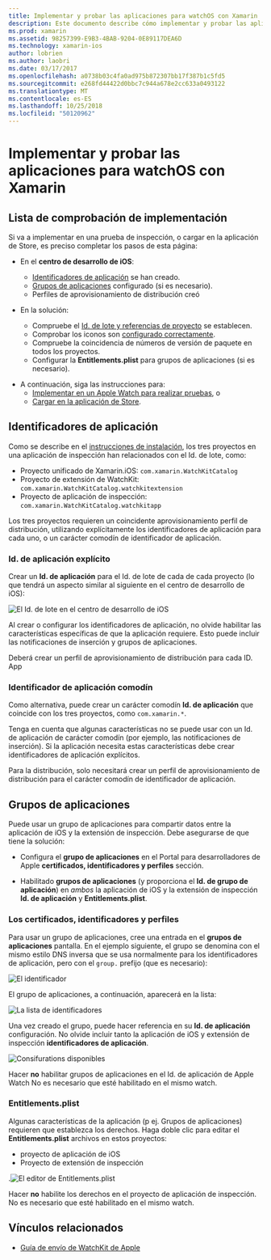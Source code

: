 ```yaml
---
title: Implementar y probar las aplicaciones para watchOS con Xamarin
description: Este documento describe cómo implementar y probar las aplicaciones para watchOS con Xamarin. Proporciona una lista de comprobación de implementación, se analiza explícita y aplicación comodín identificadores y echa un vistazo a los grupos de aplicaciones.
ms.prod: xamarin
ms.assetid: 98257399-E9B3-4BAB-9204-0E89117DEA6D
ms.technology: xamarin-ios
author: lobrien
ms.author: laobri
ms.date: 03/17/2017
ms.openlocfilehash: a0738b03c4fa0ad975b872307bb17f387b1c5fd5
ms.sourcegitcommit: e268fd44422d0bbc7c944a678e2cc633a0493122
ms.translationtype: MT
ms.contentlocale: es-ES
ms.lasthandoff: 10/25/2018
ms.locfileid: "50120962"
---
```

# <a name="deploying-and-testing-watchos-apps-with-xamarin"></a>Implementar y probar las aplicaciones para watchOS con Xamarin

## <a name="deployment-checklist"></a>Lista de comprobación de implementación

Si va a implementar en una prueba de inspección, o cargar en la aplicación de Store, es preciso completar los pasos de esta página:

- En el **centro de desarrollo de iOS**:
  - [Identificadores de aplicación](#App_IDs) se han creado.
  - [Grupos de aplicaciones](#App_Groups) configurado (si es necesario).
  - Perfiles de aprovisionamiento de distribución creó

- En la solución:

  - Compruebe el [Id. de lote y referencias de proyecto](~/ios/watchos/get-started/installation.md) se establecen.
  - Comprobar los iconos son [configurado correctamente](~/ios/watchos/app-fundamentals/icons.md).
  - Compruebe la coincidencia de números de versión de paquete en todos los proyectos.
  - Configurar la **Entitlements.plist** para grupos de aplicaciones (si es necesario).

* A continuación, siga las instrucciones para:
  - [Implementar en un Apple Watch para realizar pruebas](~/ios/watchos/deploy-test/device.md), o
  - [Cargar en la aplicación de Store](~/ios/watchos/deploy-test/appstore.md).

<a name="App_IDs"/>

## <a name="app-ids"></a>Identificadores de aplicación

Como se describe en el [instrucciones de instalación](~/ios/watchos/get-started/installation.md), los tres proyectos en una aplicación de inspección han relacionados con el Id. de lote, como:

- Proyecto unificado de Xamarin.iOS: `com.xamarin.WatchKitCatalog`
- Proyecto de extensión de WatchKit: `com.xamarin.WatchKitCatalog.watchkitextension`
- Proyecto de aplicación de inspección: `com.xamarin.WatchKitCatalog.watchkitapp`

Los tres proyectos requieren un coincidente aprovisionamiento perfil de distribución, utilizando explícitamente los identificadores de aplicación para cada uno, o un carácter comodín de identificador de aplicación.

### <a name="explicit-app-ids"></a>Id. de aplicación explícito

Crear un **Id. de aplicación** para el Id. de lote de cada de cada proyecto (lo que tendrá un aspecto similar al siguiente en el centro de desarrollo de iOS):

![El Id. de lote en el centro de desarrollo de iOS](images/appids-specific-sml.png)

Al crear o configurar los identificadores de aplicación, no olvide habilitar las características específicas de que la aplicación requiere. Esto puede incluir las notificaciones de inserción y grupos de aplicaciones.

Deberá crear un perfil de aprovisionamiento de distribución para cada ID. App

### <a name="wildcard-app-id"></a>Identificador de aplicación comodín

Como alternativa, puede crear un carácter comodín **Id. de aplicación** que coincide con los tres proyectos, como `com.xamarin.*`.

Tenga en cuenta que algunas características no se puede usar con un Id. de aplicación de carácter comodín (por ejemplo, las notificaciones de inserción). Si la aplicación necesita estas características debe crear identificadores de aplicación explícitos.

Para la distribución, solo necesitará crear un perfil de aprovisionamiento de distribución para el carácter comodín de identificador de aplicación.

<a name="App_Groups" />

## <a name="app-groups"></a>Grupos de aplicaciones

Puede usar un grupo de aplicaciones para compartir datos entre la aplicación de iOS y la extensión de inspección. Debe asegurarse de que tiene la solución:

- Configura el **grupo de aplicaciones** en el Portal para desarrolladores de Apple **certificados, identificadores y perfiles** sección.

- Habilitado **grupos de aplicaciones** (y proporciona el **Id. de grupo de aplicación**) en *ambos* la aplicación de iOS y la extensión de inspección **Id. de aplicación** y  **Entitlements.plist**.

### <a name="certificates-identifiers--profiles"></a>Los certificados, identificadores y perfiles

Para usar un grupo de aplicaciones, cree una entrada en el **grupos de aplicaciones** pantalla. En el ejemplo siguiente, el grupo se denomina con el mismo estilo DNS inversa que se usa normalmente para los identificadores de aplicación, pero con el `group.` prefijo (que es necesario):

![El identificador](images/appgroups-new-sml.png)

El grupo de aplicaciones, a continuación, aparecerá en la lista:

![La lista de identificadores](images/appgroups-setup-sml.png)

Una vez creado el grupo, puede hacer referencia en su **Id. de aplicación** configuración. No olvide incluir tanto la aplicación de iOS y extensión de inspección **identificadores de aplicación**.

![Consifurations disponibles](images/appgroups-sml.png)

Hacer **no** habilitar grupos de aplicaciones en el Id. de aplicación de Apple Watch No es necesario que esté habilitado en el mismo watch.

### <a name="entitlementsplist"></a>Entitlements.plist

Algunas características de la aplicación (p ej. Grupos de aplicaciones) requieren que establezca los derechos.
Haga doble clic para editar el **Entitlements.plist** archivos en estos proyectos:

- proyecto de aplicación de iOS
- Proyecto de extensión de inspección

.![El editor de Entitlements.plist](images/entitlements-plist-sml.png)

Hacer **no** habilite los derechos en el proyecto de aplicación de inspección. No es necesario que esté habilitado en el mismo watch.

## <a name="related-links"></a>Vínculos relacionados

- [Guía de envío de WatchKit de Apple](https://developer.apple.com/app-store/watch/)
